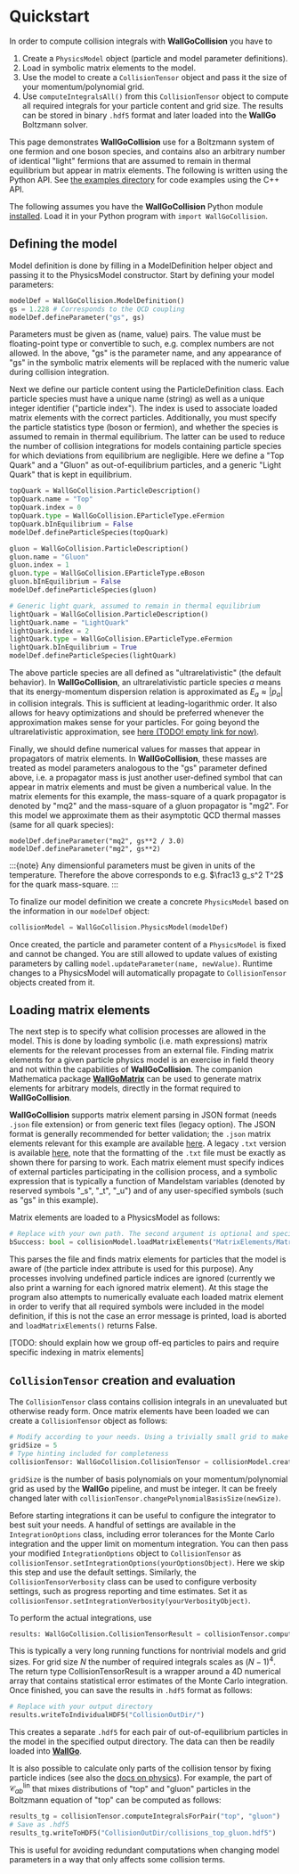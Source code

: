# Quickstart

In order to compute collision integrals with **WallGoCollision** you have to
1) Create a `PhysicsModel` object (particle and model parameter definitions).
2) Load in symbolic matrix elements to the model.
3) Use the model to create a `CollisionTensor` object and pass it the size of your momentum/polynomial grid.
4) Use `computeIntegralsAll()` from this `CollisionTensor` object to compute all required integrals for your particle content and grid size. The results can be stored in binary `.hdf5` format and later loaded into the **WallGo** Boltzmann solver.

This page demonstrates **WallGoCollision** use for a Boltzmann system of one fermion and one boson species, and contains also an arbitrary number of identical "light" fermions that are assumed to remain in thermal equilibrium but appear in matrix elements. The following is written using the Python API. See [the examples directory](https://github.com/Wall-Go/WallGoCollision/tree/main/examples) for code examples using the C++ API. 

The following assumes you have the **WallGoCollision** Python module [installed](install.md). Load it in your Python program with `import WallGoCollision`.

## Defining the model

Model definition is done by filling in a ModelDefinition helper object and passing it to the PhysicsModel constructor. Start by defining your model parameters:
```python
modelDef = WallGoCollision.ModelDefinition()
gs = 1.228 # Corresponds to the QCD coupling
modelDef.defineParameter("gs", gs) 
```
Parameters must be given as (name, value) pairs. The value must be floating-point type or convertible to such, e.g. complex numbers are not allowed. In the above, "gs" is the parameter name, and any appearance of "gs" in the symbolic matrix elements will be replaced with the numeric value during collision integration.

Next we define our particle content using the ParticleDefinition class. Each particle species must have a unique name (string) as well as a unique integer identifier ("particle index"). The index is used to associate loaded matrix elements with the correct particles. Additionally, you must specify the particle statistics type (boson or fermion), and whether the species is assumed to remain in thermal equilibrium. The latter can be used to reduce the number of collision integrations for models containing particle species for which deviations from equilibrium are negligible. Here we define a "Top Quark" and a "Gluon" as out-of-equilibrium particles, and a generic "Light Quark" that is kept in equilibrium.
```python
topQuark = WallGoCollision.ParticleDescription()
topQuark.name = "Top"
topQuark.index = 0
topQuark.type = WallGoCollision.EParticleType.eFermion
topQuark.bInEquilibrium = False
modelDef.defineParticleSpecies(topQuark)

gluon = WallGoCollision.ParticleDescription()
gluon.name = "Gluon"
gluon.index = 1
gluon.type = WallGoCollision.EParticleType.eBoson
gluon.bInEquilibrium = False
modelDef.defineParticleSpecies(gluon)

# Generic light quark, assumed to remain in thermal equilibrium
lightQuark = WallGoCollision.ParticleDescription()
lightQuark.name = "LightQuark"
lightQuark.index = 2
lightQuark.type = WallGoCollision.EParticleType.eFermion
lightQuark.bInEquilibrium = True
modelDef.defineParticleSpecies(lightQuark)
```
The above particle species are all defined as "ultrarelativistic" (the default behavior). In **WallGoCollision**, an ultrarelativistic particle species $a$ means that its energy-momentum dispersion relation is approximated as $E_a \approx |p_a|$ in collision integrals. This is sufficient at leading-logarithmic order. It also allows for heavy optimizations and should be preferred whenever the approximation makes sense for your particles. For going beyond the ultrarelativistic approximation, see [here (TODO! empty link for now)]().

Finally, we should define numerical values for masses that appear in propagators of matrix elements. In **WallGoCollision**, these masses are treated as model parameters analogous to the "gs" parameter defined above, i.e. a propagator mass is just another user-defined symbol that can appear in matrix elements and must be given a numberical value. In the matrix elements for this example, the mass-square of a quark propagator is denoted by "mq2" and the mass-square of a gluon propagator is "mg2". For this model we approximate them as their asymptotic QCD thermal masses (same for all quark species):
```
modelDef.defineParameter("mq2", gs**2 / 3.0)
modelDef.defineParameter("mg2", gs**2)
```
:::{note}
Any dimensionful parameters must be given in units of the temperature. Therefore the above corresponds to e.g. $\frac13 g_s^2 T^2$ for the quark mass-square.
:::

To finalize our model definition we create a concrete `PhysicsModel` based on the information in our `modelDef` object:
```python
collisionModel = WallGoCollision.PhysicsModel(modelDef)
```
Once created, the particle and parameter content of a `PhysicsModel` is fixed and cannot be changed. You are still allowed to update values of existing parameters by calling `model.updateParameter(name, newValue)`. Runtime changes to a PhysicsModel will automatically propagate to `CollisionTensor` objects created from it.

## Loading matrix elements

The next step is to specify what collision processes are allowed in the model. This is done by loading symbolic (i.e. math expressions) matrix elements for the relevant processes from an external file. Finding matrix elements for a given particle physics model is an exercise in field theory and not within the capabilities of **WallGoCollision**. The companion Mathematica package [**WallGoMatrix**](https://github.com/Wall-Go/WallGoMatrix) can be used to generate matrix elements for arbitrary models, directly in the format required to **WallGoCollision**.

**WallGoCollision** supports matrix element parsing in JSON format (needs `.json` file extension) or from generic text files (legacy option). The JSON format is generally recommended for better validation; the `.json` matrix elements relevant for this example are available [here](https://github.com/Wall-Go/WallGoCollision/tree/main/examples/MatrixElements/MatrixElements_QCD.json). A legacy `.txt` version is available [here](https://github.com/Wall-Go/WallGoCollision/tree/main/examples/MatrixElements/MatrixElements_QCD.txt), note that the formatting of the `.txt` file must be exactly as shown there for parsing to work. Each matrix element must specify indices of external particles participating in the collision process, and a symbolic expression that is typically a function of Mandelstam variables (denoted by reserved symbols "_s", "_t", "_u") and of any user-specified symbols (such as "gs" in this example).

Matrix elements are loaded to a PhysicsModel as follows:
```python
# Replace with your own path. The second argument is optional and specifies whether the loaded matrix elements should be printed for logging purposes
bSuccess: bool = collisionModel.loadMatrixElements("MatrixElements/MatrixElements_QCD.json", True)
```
This parses the file and finds matrix elements for particles that the model is aware of (the particle index attribute is used for this purpose). Any processes involving undefined particle indices are ignored (currently we also print a warning for each ignored matrix element). At this stage the program also attempts to numerically evaluate each loaded matrix element in order to verify that all required symbols were included in the model definition, if this is not the case an error message is printed, load is aborted and `loadMatrixElements()` returns False.

[TODO: should explain how we group off-eq particles to pairs and require specific indexing in matrix elements]

## `CollisionTensor` creation and evaluation

The `CollisionTensor` class contains collision integrals in an unevaluated but otherwise ready form. Once matrix elements have been loaded we can create a `CollisionTensor` object as follows:
```python
# Modify according to your needs. Using a trivially small grid to make this example run fast
gridSize = 5
# Type hinting included for completeness
collisionTensor: WallGoCollision.CollisionTensor = collisionModel.createCollisionTensor(gridSize)
```
`gridSize` is the number of basis polynomials on your momentum/polynomial grid as used by the **WallGo** pipeline, and must be integer. It can be freely changed later with `collisionTensor.changePolynomialBasisSize(newSize)`.

Before starting integrations it can be useful to configure the integrator to best suit your needs. A handful of settings are available in the `IntegrationOptions` class, including error tolerances for the Monte Carlo integration and the upper limit on momentum integration. You can then pass your modified `IntegrationOptions` object to `CollisionTensor` as `collisionTensor.setIntegrationOptions(yourOptionsObject)`. Here we skip this step and use the default settings. Similarly, the `CollisionTensorVerbosity` class can be used to configure verbosity settings, such as progress reporting and time estimates. Set it as `collisionTensor.setIntegrationVerbosity(yourVerbosityObject)`.

To perform the actual integrations, use
```python
results: WallGoCollision.CollisionTensorResult = collisionTensor.computeIntegralsAll()
```
This is typically a very long running functions for nontrivial models and grid sizes. For grid size $N$ the number of required integrals scales as $(N-1)^4$. The return type CollisionTensorResult is a wrapper around a 4D numerical array that contains statistical error estimates of the Monte Carlo integration.  Once finished, you can save the results in `.hdf5` format as follows:
```python
# Replace with your output directory
results.writeToIndividualHDF5("CollisionOutDir/")
```
This creates a separate `.hdf5` for each pair of out-of-equilibrium particles in the model in the specified output directory. The data can then be readily loaded into [**WallGo**](https://wallgo.readthedocs.io).

It is also possible to calculate only parts of the collision tensor by fixing particle indices (see also the [docs on physics](physics.md)). For example, the part of $\mathcal C^{\text{lin}}_{ab}$ that mixes distributions of "top" and "gluon" particles in the Boltzmann equation of "top" can be computed as follows:
```python
results_tg = collisionTensor.computeIntegralsForPair("top", "gluon")
# Save as .hdf5
results_tg.writeToHDF5("CollisionOutDir/collisions_top_gluon.hdf5")
```
This is useful for avoiding redundant computations when changing model parameters in a way that only affects some collision terms.
